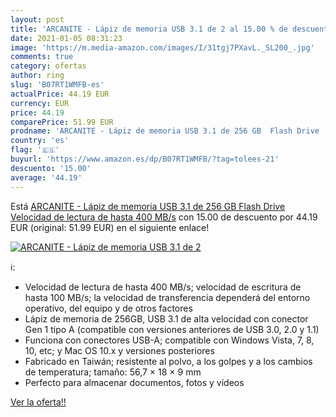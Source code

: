 ```yaml
---
layout: post
title: 'ARCANITE - Lápiz de memoria USB 3.1 de 2 al 15.00 % de descuento'
date: 2021-01-05 08:31:23
image: 'https://m.media-amazon.com/images/I/31tgj7PXavL._SL200_.jpg'
comments: true
category: ofertas
author: ring
slug: 'B07RT1WMFB-es'
actualPrice: 44.19 EUR
currency: EUR
price: 44.19
comparePrice: 51.99 EUR
prodname: 'ARCANITE - Lápiz de memoria USB 3.1 de 256 GB  Flash Drive  Velocidad de lectura de hasta 400 MB/s'
country: 'es'
flag: '🇪🇸'
buyurl: 'https://www.amazon.es/dp/B07RT1WMFB/?tag=tolees-21'
descuento: '15.00'
average: '44.19'
---
```


Está [ARCANITE - Lápiz de memoria USB 3.1 de 256 GB  Flash Drive  Velocidad de lectura de hasta 400 MB/s](https://www.amazon.es/dp/B07RT1WMFB/?tag=tolees-21) con 15.00 de descuento por 44.19 EUR (original: 51.99 EUR) en el siguiente enlace!

[![ARCANITE - Lápiz de memoria USB 3.1 de 2](https://m.media-amazon.com/images/I/31tgj7PXavL._SL200_.jpg)](https://www.amazon.es/dp/B07RT1WMFB/?tag=tolees-21)

ℹ️:

- Velocidad de lectura de hasta 400 MB/s; velocidad de escritura de hasta 100 MB/s; la velocidad de transferencia dependerá del entorno operativo, del equipo y de otros factores
- Lápiz de memoria de 256GB, USB 3.1 de alta velocidad con conector Gen 1 tipo A (compatible con versiones anteriores de USB 3.0, 2.0 y 1.1)
- Funciona con conectores USB-A; compatible con Windows Vista, 7, 8, 10, etc; y Mac OS 10.x y versiones posteriores
- Fabricado en Taiwán; resistente al polvo, a los golpes y a los cambios de temperatura; tamaño: 56,7 × 18 × 9 mm
- Perfecto para almacenar documentos, fotos y vídeos

[Ver la oferta!!](https://www.amazon.es/dp/B07RT1WMFB/?tag=tolees-21)
